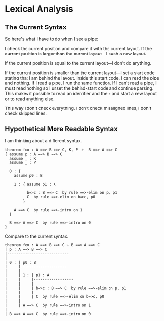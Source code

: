 # Lexical Analysis

## The Current Syntax

So here's what I have to do when I see a pipe:

I check the current position and compare it with the current layout.
If the current position is larger than the current layout—I push a new layout.

If the current position is equal to the current layout—I don't do anything.

If the current position is smaller than the current layout—I set a start code stating that I am behind the layout. Inside this start code, I can read the pipe and nothing.
If I read a pipe, I run the same function.
If I can't read a pipe, I must read nothing so I unset the behind-start code and continue parsing. This makes it possible to read an identifier and the `:` and start a new layout or to read anything else.


This way I don't check everything. I don't check misaligned lines, I don't check skipped lines.


## Hypothetical More Readable Syntax

I am thinking about a different syntax.

```
theorem foo : A ==> B ==> C, K, P  ⊢  B ==> A ==> C
{ assume p : A ==> B ==> C
  assume _ : K
  assume _ : P

  0 : {
    assume p0 : B

    1 : { assume p1 : A

          b=>c : B ==> C  by rule ==>-elim on p, p1
          C  by rule ==>-elim on b=>c, p0
        }

    A ==> C  by rule ==>-intro on 1
  }

  B ==> A ==> C  by rule ==>-intro on 0
}
```

Compare to the current syntax.

```
theorem foo : A ==> B ==> C ⊢ B ==> A ==> C
| p : A ==> B ==> C
|----------------------------
|
| 0 : | p0 : B
|     |---------------------
|     |
|     | 1 : | p1 : A
|     |     |------------------
|     |     |
|     |     | b=>c : B ==> C  by rule ==>-elim on p, p1
|     |     |
|     |     | C  by rule ==>-elim on b=>c, p0
|     |
|     | A ==> C  by rule ==>-intro on 1
|
| B ==> A ==> C  by rule ==>-intro on 0
```